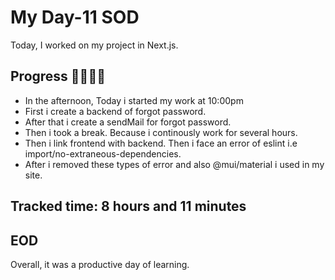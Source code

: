 # My Day-11 SOD

Today, I worked on my project in Next.js.

## Progress 🧑‍💻🧑‍💻
- In the afternoon, Today i started my work at 10:00pm
- First i create a backend of forgot password.
- After that i create a sendMail for forgot password.
- Then i took a break. Because i continously work for several hours.
- Then i link frontend with backend. Then i face an error of eslint i.e import/no-extraneous-dependencies.
- After i removed these types of error and also @mui/material i used in my site.

## Tracked time: 8 hours and 11 minutes

## EOD
Overall, it was a productive day of learning.
